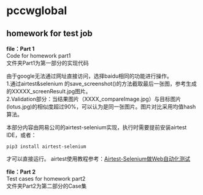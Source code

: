 # pccwglobal
homework for test job
--------------------
**file：Part 1**  
Code for homework part1  
文件夹Part1为第一部分的实现代码  

由于google无法通过网址直接访问，选择baidu相同的功能进行操作。  
1.通过airtest&selenium 的save_screenshot()的方法截取最后一张图，参考生成的XXXXX_screenResult.jpg图片。  
2.Validation部分：当结果图片（XXXX_compareImage.jpg）与目标图片(lotus.jpg)的相似度超过90%，可以认为是同一张图片。图片对比采用均值hash算法。    
  
  本部分内容由网易公司的airtest-selenium实现，执行时需要提前安装airtest IDE，或者：  
  ```
  pip3 install airtest-selenium
  ```
  才可以直接运行。
  airtest使用教程参考：[Airtest-Selenium做Web自动化测试](https://airtest.doc.io.netease.com/tutorial/13_Selenium/)

**file：Part 2**  
Test cases for homework part2  
文件夹Part2为第二部分的Case集  